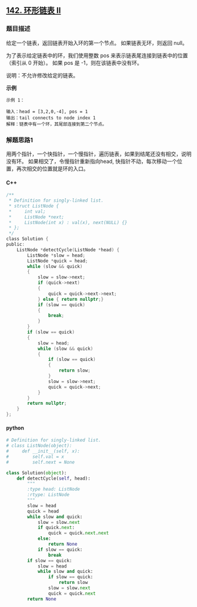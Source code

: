 ## [142. 环形链表 II](https://leetcode-cn.com/problems/linked-list-cycle-ii/submissions/)

### 题目描述

给定一个链表，返回链表开始入环的第一个节点。 如果链表无环，则返回 null。

为了表示给定链表中的环，我们使用整数 pos 来表示链表尾连接到链表中的位置（索引从 0 开始）。 如果 pos 是 -1，则在该链表中没有环。

说明：不允许修改给定的链表。

**示例**

```
示例 1：

输入：head = [3,2,0,-4], pos = 1
输出：tail connects to node index 1
解释：链表中有一个环，其尾部连接到第二个节点。

```

### 解题思路1

用两个指针，一个快指针，一个慢指针，遍历链表，如果到结尾还没有相交，说明没有环。
如果相交了，令慢指针重新指向head, 快指针不动，每次移动一个位置，再次相交的位置就是环的入口。
#### C++

```c
/**
 * Definition for singly-linked list.
 * struct ListNode {
 *     int val;
 *     ListNode *next;
 *     ListNode(int x) : val(x), next(NULL) {}
 * };
 */
class Solution {
public:
    ListNode *detectCycle(ListNode *head) {
        ListNode *slow = head;
        ListNode *quick = head;
        while (slow && quick)
        {
            slow = slow->next;
            if (quick->next)
            {
                quick = quick->next->next;
            } else { return nullptr;}
            if (slow == quick)
            {
                break;
            }
        }
        if (slow == quick)
        {
            slow = head;
            while (slow && quick)
            {
                if (slow == quick)
                {
                    return slow;
                }
                slow = slow->next;
                quick = quick->next;
            }
        }
        return nullptr;
    }
};
```

#### python

```python
# Definition for singly-linked list.
# class ListNode(object):
#     def __init__(self, x):
#         self.val = x
#         self.next = None

class Solution(object):
    def detectCycle(self, head):
        """
        :type head: ListNode
        :rtype: ListNode
        """
        slow = head
        quick = head
        while slow and quick:
            slow = slow.next
            if quick.next:
                quick = quick.next.next
            else:
                return None
            if slow == quick:
                break
        if slow == quick:
            slow = head
            while slow and quick:
                if slow == quick:
                    return slow
                slow = slow.next
                quick = quick.next
        return None
        
```